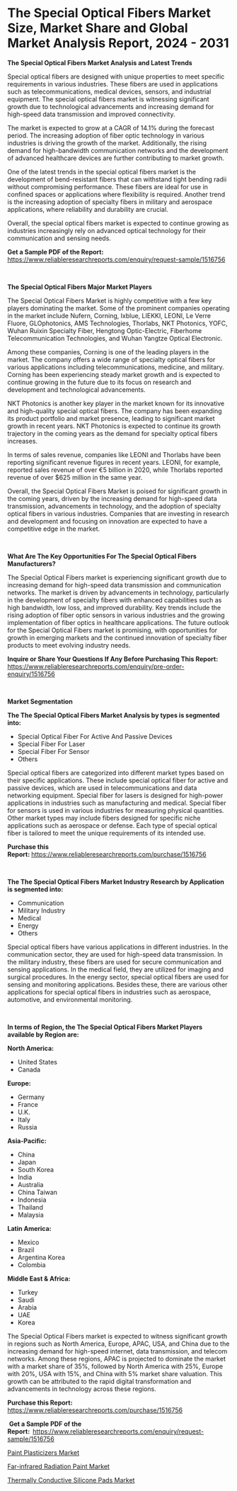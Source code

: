 <p><h1>The Special Optical Fibers Market Size, Market Share and Global Market Analysis Report, 2024 - 2031</h1></p><p><strong>The Special Optical Fibers Market Analysis and Latest Trends</strong></p>
<p><p>Special optical fibers are designed with unique properties to meet specific requirements in various industries. These fibers are used in applications such as telecommunications, medical devices, sensors, and industrial equipment. The special optical fibers market is witnessing significant growth due to technological advancements and increasing demand for high-speed data transmission and improved connectivity.</p><p>The market is expected to grow at a CAGR of 14.1% during the forecast period. The increasing adoption of fiber optic technology in various industries is driving the growth of the market. Additionally, the rising demand for high-bandwidth communication networks and the development of advanced healthcare devices are further contributing to market growth.</p><p>One of the latest trends in the special optical fibers market is the development of bend-resistant fibers that can withstand tight bending radii without compromising performance. These fibers are ideal for use in confined spaces or applications where flexibility is required. Another trend is the increasing adoption of specialty fibers in military and aerospace applications, where reliability and durability are crucial.</p><p>Overall, the special optical fibers market is expected to continue growing as industries increasingly rely on advanced optical technology for their communication and sensing needs.</p></p>
<p><strong>Get a Sample PDF of the Report:&nbsp;</strong> <a href="https://www.reliableresearchreports.com/enquiry/request-sample/1516756">https://www.reliableresearchreports.com/enquiry/request-sample/1516756</a></p>
<p>&nbsp;</p>
<p><strong>The Special Optical Fibers Major Market Players</strong></p>
<p><p>The Special Optical Fibers Market is highly competitive with a few key players dominating the market. Some of the prominent companies operating in the market include Nufern, Corning, Ixblue, LIEKKI, LEONI, Le Verre Fluore, GLOphotonics, AMS Technologies, Thorlabs, NKT Photonics, YOFC, Wuhan Ruixin Specialty Fiber, Hengtong Optic-Electric, Fiberhome Telecommunication Technologies, and Wuhan Yangtze Optical Electronic.</p><p>Among these companies, Corning is one of the leading players in the market. The company offers a wide range of specialty optical fibers for various applications including telecommunications, medicine, and military. Corning has been experiencing steady market growth and is expected to continue growing in the future due to its focus on research and development and technological advancements.</p><p>NKT Photonics is another key player in the market known for its innovative and high-quality special optical fibers. The company has been expanding its product portfolio and market presence, leading to significant market growth in recent years. NKT Photonics is expected to continue its growth trajectory in the coming years as the demand for specialty optical fibers increases.</p><p>In terms of sales revenue, companies like LEONI and Thorlabs have been reporting significant revenue figures in recent years. LEONI, for example, reported sales revenue of over €5 billion in 2020, while Thorlabs reported revenue of over $625 million in the same year.</p><p>Overall, the Special Optical Fibers Market is poised for significant growth in the coming years, driven by the increasing demand for high-speed data transmission, advancements in technology, and the adoption of specialty optical fibers in various industries. Companies that are investing in research and development and focusing on innovation are expected to have a competitive edge in the market.</p></p>
<p>&nbsp;</p>
<p><strong>What Are The Key Opportunities For The Special Optical Fibers Manufacturers?</strong></p>
<p><p>The Special Optical Fibers market is experiencing significant growth due to increasing demand for high-speed data transmission and communication networks. The market is driven by advancements in technology, particularly in the development of specialty fibers with enhanced capabilities such as high bandwidth, low loss, and improved durability. Key trends include the rising adoption of fiber optic sensors in various industries and the growing implementation of fiber optics in healthcare applications. The future outlook for the Special Optical Fibers market is promising, with opportunities for growth in emerging markets and the continued innovation of specialty fiber products to meet evolving industry needs.</p></p>
<p><strong>Inquire or Share Your Questions If Any Before Purchasing This Report:</strong> <a href="https://www.reliableresearchreports.com/enquiry/pre-order-enquiry/1516756">https://www.reliableresearchreports.com/enquiry/pre-order-enquiry/1516756</a></p>
<p>&nbsp;</p>
<p><strong>Market Segmentation</strong></p>
<p><strong>The The Special Optical Fibers Market Analysis by types is segmented into:</strong></p>
<p><ul><li>Special Optical Fiber For Active And Passive Devices</li><li>Special Fiber For Laser</li><li>Special Fiber For Sensor</li><li>Others</li></ul></p>
<p><p>Special optical fibers are categorized into different market types based on their specific applications. These include special optical fiber for active and passive devices, which are used in telecommunications and data networking equipment. Special fiber for lasers is designed for high-power applications in industries such as manufacturing and medical. Special fiber for sensors is used in various industries for measuring physical quantities. Other market types may include fibers designed for specific niche applications such as aerospace or defense. Each type of special optical fiber is tailored to meet the unique requirements of its intended use.</p></p>
<p><strong>Purchase this Report:&nbsp;</strong><a href="https://www.reliableresearchreports.com/purchase/1516756">https://www.reliableresearchreports.com/purchase/1516756</a></p>
<p>&nbsp;</p>
<p><strong>The The Special Optical Fibers Market Industry Research by Application is segmented into:</strong></p>
<p><ul><li>Communication</li><li>Military Industry</li><li>Medical</li><li>Energy</li><li>Others</li></ul></p>
<p><p>Special optical fibers have various applications in different industries. In the communication sector, they are used for high-speed data transmission. In the military industry, these fibers are used for secure communication and sensing applications. In the medical field, they are utilized for imaging and surgical procedures. In the energy sector, special optical fibers are used for sensing and monitoring applications. Besides these, there are various other applications for special optical fibers in industries such as aerospace, automotive, and environmental monitoring.</p></p>
<p>&nbsp;</p>
<p><strong>In terms of Region, the The Special Optical Fibers Market Players available by Region are:</strong></p>
<p>
    <p> <strong> North America: </strong>
        <ul>
            <li>United States</li>
            <li>Canada</li>
        </ul>
        </p> 
    <p> <strong> Europe: </strong>
        <ul>
            <li>Germany</li>
            <li>France</li>
            <li>U.K.</li>
            <li>Italy</li>
            <li>Russia</li>
        </ul>
        </p> 
    <p> <strong> Asia-Pacific: </strong>
        <ul>
            <li>China</li>
            <li>Japan</li>
            <li>South Korea</li>
            <li>India</li>
            <li>Australia</li>
            <li>China Taiwan</li>
            <li>Indonesia</li>
            <li>Thailand</li>
            <li>Malaysia</li>
        </ul>
        </p> 
    <p> <strong> Latin America: </strong>
        <ul>
            <li>Mexico</li>
            <li>Brazil</li>
            <li>Argentina Korea</li>
            <li>Colombia</li>
        </ul>
        </p> 
    <p> <strong> Middle East & Africa: </strong>
        <ul>
            <li>Turkey</li>
            <li>Saudi</li>
            <li>Arabia</li>
            <li>UAE</li>
            <li>Korea</li>
        </ul>
    </p>
    </p>
<p><p>The Special Optical Fibers market is expected to witness significant growth in regions such as North America, Europe, APAC, USA, and China due to the increasing demand for high-speed internet, data transmission, and telecom networks. Among these regions, APAC is projected to dominate the market with a market share of 35%, followed by North America with 25%, Europe with 20%, USA with 15%, and China with 5% market share valuation. This growth can be attributed to the rapid digital transformation and advancements in technology across these regions.</p></p>
<p><strong>Purchase this Report: </strong><a href="https://www.reliableresearchreports.com/purchase/1516756">https://www.reliableresearchreports.com/purchase/1516756</a></p>
<p>&nbsp;<strong>Get a Sample PDF of the Report:&nbsp;&nbsp;</strong><a href="https://www.reliableresearchreports.com/enquiry/request-sample/1516756">https://www.reliableresearchreports.com/enquiry/request-sample/1516756</a></p>
<p><strong></strong></p>
<p><p><a href="https://view.publitas.com/reportprime-1/paint-plasticizers-market-a-comprehensive-report-of-its-market-share-growth-trends-2024-2031/">Paint Plasticizers Market</a></p><p><a href="https://view.publitas.com/reportprime-1/far-infrared-radiation-paint-market-size-share-trends-analysis-report-by-application-regional-outlook-competitive-strategies-and-segment-forecasts-2024-2031/">Far-infrared Radiation Paint Market</a></p><p><a href="https://view.publitas.com/reportprime-1/thermally-conductive-silicone-pads-market-offers-provide-insightful-data-for-the-time-period-from-2024-to-2031-and-also-provide-analysis-based-on-application-type-and-region/">Thermally Conductive Silicone Pads Market</a></p></p>
